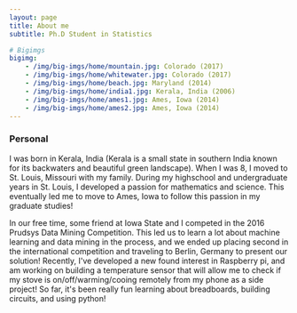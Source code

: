 ```yaml
---
layout: page
title: About me
subtitle: Ph.D Student in Statistics 

# Bigimgs 
bigimg: 
    - /img/big-imgs/home/mountain.jpg: Colorado (2017)
    - /img/big-imgs/home/whitewater.jpg: Colorado (2017)
    - /img/big-imgs/home/beach.jpg: Maryland (2014)
    - /img/big-imgs/home/india1.jpg: Kerala, India (2006)
    - /img/big-imgs/home/ames1.jpg: Ames, Iowa (2014)
    - /img/big-imgs/home/ames2.jpg: Ames, Iowa (2014)
---
```



### Personal

I was born in Kerala, India (Kerala is a small state in southern India known for its backwaters and beautiful green landscape). When I was 8, I moved to St. Louis, Missouri with my family. During my highschool and undergraduate years in St. Louis, I developed a passion for mathematics and science. This eventually led me to move to Ames, Iowa to follow this passion in my graduate studies!

In our free time, some friend at Iowa State and I competed in the 2016 Prudsys Data Mining Competition. This led us to learn a lot about machine learning and data mining in the process, and we ended up placing second in the international competition and traveling to Berlin, Germany to present our solution! Recently, I've developed a new found interest in Raspberry pi, and am working on building a temperature sensor that will allow me to check if my stove is on/off/warming/cooing remotely from my phone as a side project! So far, it's been really fun learning about breadboards, building circuits, and using python! 

